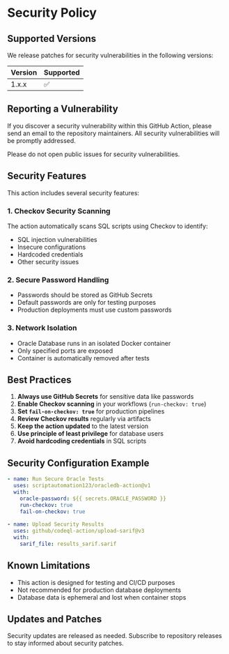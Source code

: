 # Security Policy

## Supported Versions

We release patches for security vulnerabilities in the following versions:

| Version | Supported          |
| ------- | ------------------ |
| 1.x.x   | :white_check_mark: |

## Reporting a Vulnerability

If you discover a security vulnerability within this GitHub Action, please send an email to the repository maintainers. All security vulnerabilities will be promptly addressed.

Please do not open public issues for security vulnerabilities.

## Security Features

This action includes several security features:

### 1. Checkov Security Scanning

The action automatically scans SQL scripts using Checkov to identify:
- SQL injection vulnerabilities
- Insecure configurations
- Hardcoded credentials
- Other security issues

### 2. Secure Password Handling

- Passwords should be stored as GitHub Secrets
- Default passwords are only for testing purposes
- Production deployments must use custom passwords

### 3. Network Isolation

- Oracle Database runs in an isolated Docker container
- Only specified ports are exposed
- Container is automatically removed after tests

## Best Practices

1. **Always use GitHub Secrets** for sensitive data like passwords
2. **Enable Checkov scanning** in your workflows (`run-checkov: true`)
3. **Set `fail-on-checkov: true`** for production pipelines
4. **Review Checkov results** regularly via artifacts
5. **Keep the action updated** to the latest version
6. **Use principle of least privilege** for database users
7. **Avoid hardcoding credentials** in SQL scripts

## Security Configuration Example

```yaml
- name: Run Secure Oracle Tests
  uses: scriptautomation123/oracledb-action@v1
  with:
    oracle-password: ${{ secrets.ORACLE_PASSWORD }}
    run-checkov: true
    fail-on-checkov: true
    
- name: Upload Security Results
  uses: github/codeql-action/upload-sarif@v3
  with:
    sarif_file: results_sarif.sarif
```

## Known Limitations

- This action is designed for testing and CI/CD purposes
- Not recommended for production database deployments
- Database data is ephemeral and lost when container stops

## Updates and Patches

Security updates are released as needed. Subscribe to repository releases to stay informed about security patches.
